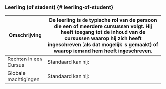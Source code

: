 ### Leerling (of student) {# leerling-of-student}

Omschrijving | De leerling is de typische rol van de persoon die een of meerdere cursussen volgt. Hij heeft toegang tot de inhoud van de cursussen waarop hij zich heeft ingeschreven (als dat mogelijk is gemaakt) of waarop iemand hem heeft ingeschreven.
--- | ---
Rechten in een Cursus | Standaard kan hij:
Globale machtigingen | Standaard kan hij:
